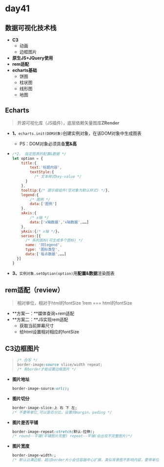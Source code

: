 # day41

## 数据可视化技术栈

- **C3**
  - 动画
  - 边框图片
- **原生JS+JQuery使用**
- **rem适配**
- **echarts基础**
  - 饼图
  - 柱状图
  - 线形图
  - 地图

## Echarts

> 开源可视化库（JS插件），底层依赖矢量图库**ZRender**

- **1、**`echarts.init(DOM对象)`创建实例对象，在该DOM对象中生成图表

  - PS：DOM对象必须具备**宽&高**

- ```js
  /*2、 指定图表的配置&数据 */
  let option = {
      title:{
          text:'标题内容',
          textStyle:{
          	/* 文本样式key-value */
      	}
      },
      tooltip:{/* 提示框组件(空对象为默认样式) */},
      legend:{
          /* 图例 */
          data:['图例']
      },
      xAxis:{
          /* x轴 */
          data:['x轴数据','x轴数据',……]
      },
      yAxis:{/* x轴 */}，
      series:[{
      	/* 系列图标(可生成多个图标) */
      	name: '同legend',
      	type: '图标类型',
      	data:['每点数据',……]
  	}]
  }
  ```

- **3、**`实例对象.setOption(option)`用**配置&数据**渲染图表

## rem适配（review）

> 相对单位，相对于html的fontSize		1rem === html的fontSize

- **方案一：**媒体查询+rem适配
- **方案二：**JS实现rem适配
  - 获取当前屏幕尺寸
  - 给html设置相对相应的fontSize

## C3边框图片

> ```css
> /* 合写 */
> border-image:source slice/width repeat;
> /* 有border才能设置边框图片 */
> ```

- **图片地址**

  ```css
  border-image-source:url();
  ```

- **图片切分**

  ```css
  border-image-slice:上 右 下 左;
  /* 不要带单位,可以是百分比，设置同margin、pading */
  ```

- **图片是否平铺**

  ```css
  border-image-repeat:stretch(默认-拉伸);
  /* round--平铺(平铺图片完整) repeat--平铺(会出现不完整图片)*/
  ```

- **图片宽度**

  ```css
  border-image-width:;
  /* 默认沾满边框，超过border大小会往容器中心扩展，类似背景图不影响内容，要带单位 */
  ```

